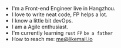 - I'm a Front-end Engineer live in Hangzhou. 
- I love to write neat code, FP helps a lot.
- I know a little bit devOps.
- I am a Agile enthusiast.
- I'm currently learning `rust` `FP` `be a father`
- How to reach me: me@likemail.io
